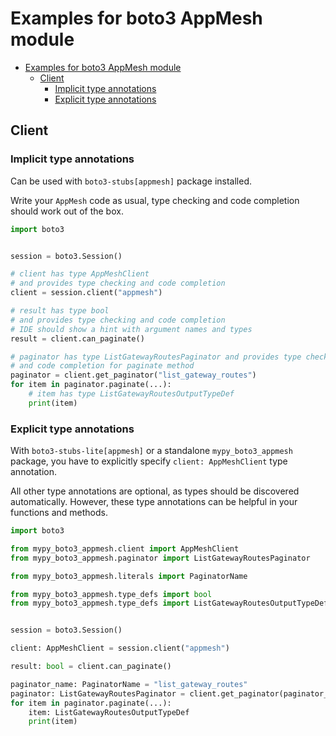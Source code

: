 <a id="examples-for-boto3-appmesh-module"></a>

# Examples for boto3 AppMesh module

- [Examples for boto3 AppMesh module](#examples-for-boto3-appmesh-module)
  - [Client](#client)
    - [Implicit type annotations](#implicit-type-annotations)
    - [Explicit type annotations](#explicit-type-annotations)

<a id="client"></a>

## Client

<a id="implicit-type-annotations"></a>

### Implicit type annotations

Can be used with `boto3-stubs[appmesh]` package installed.

Write your `AppMesh` code as usual, type checking and code completion should
work out of the box.

```python
import boto3


session = boto3.Session()

# client has type AppMeshClient
# and provides type checking and code completion
client = session.client("appmesh")

# result has type bool
# and provides type checking and code completion
# IDE should show a hint with argument names and types
result = client.can_paginate()

# paginator has type ListGatewayRoutesPaginator and provides type checking
# and code completion for paginate method
paginator = client.get_paginator("list_gateway_routes")
for item in paginator.paginate(...):
    # item has type ListGatewayRoutesOutputTypeDef
    print(item)
```

<a id="explicit-type-annotations"></a>

### Explicit type annotations

With `boto3-stubs-lite[appmesh]` or a standalone `mypy_boto3_appmesh` package,
you have to explicitly specify `client: AppMeshClient` type annotation.

All other type annotations are optional, as types should be discovered
automatically. However, these type annotations can be helpful in your functions
and methods.

```python
import boto3

from mypy_boto3_appmesh.client import AppMeshClient
from mypy_boto3_appmesh.paginator import ListGatewayRoutesPaginator

from mypy_boto3_appmesh.literals import PaginatorName

from mypy_boto3_appmesh.type_defs import bool
from mypy_boto3_appmesh.type_defs import ListGatewayRoutesOutputTypeDef


session = boto3.Session()

client: AppMeshClient = session.client("appmesh")

result: bool = client.can_paginate()

paginator_name: PaginatorName = "list_gateway_routes"
paginator: ListGatewayRoutesPaginator = client.get_paginator(paginator_name)
for item in paginator.paginate(...):
    item: ListGatewayRoutesOutputTypeDef
    print(item)
```
